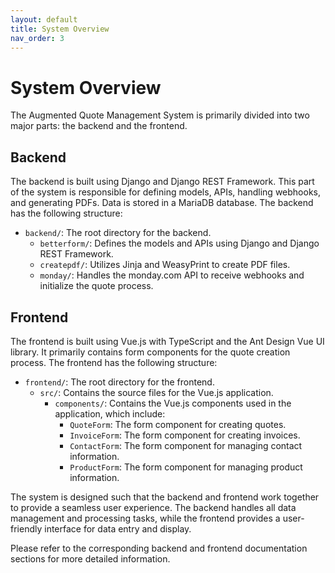 ```yaml
---
layout: default
title: System Overview
nav_order: 3
---
```


# System Overview

The Augmented Quote Management System is primarily divided into two major parts: the backend and the frontend.

## Backend

The backend is built using Django and Django REST Framework. This part of the system is responsible for defining models, APIs, handling webhooks, and generating PDFs. Data is stored in a MariaDB database. The backend has the following structure:

- `backend/`: The root directory for the backend.
    - `betterform/`: Defines the models and APIs using Django and Django REST Framework.
    - `createpdf/`: Utilizes Jinja and WeasyPrint to create PDF files.
    - `monday/`: Handles the monday.com API to receive webhooks and initialize the quote process.

## Frontend

The frontend is built using Vue.js with TypeScript and the Ant Design Vue UI library. It primarily contains form components for the quote creation process. The frontend has the following structure:

- `frontend/`: The root directory for the frontend.
    - `src/`: Contains the source files for the Vue.js application.
        - `components/`: Contains the Vue.js components used in the application, which include:
            - `QuoteForm`: The form component for creating quotes.
            - `InvoiceForm`: The form component for creating invoices.
            - `ContactForm`: The form component for managing contact information.
            - `ProductForm`: The form component for managing product information.

The system is designed such that the backend and frontend work together to provide a seamless user experience. The backend handles all data management and processing tasks, while the frontend provides a user-friendly interface for data entry and display.

Please refer to the corresponding backend and frontend documentation sections for more detailed information.
